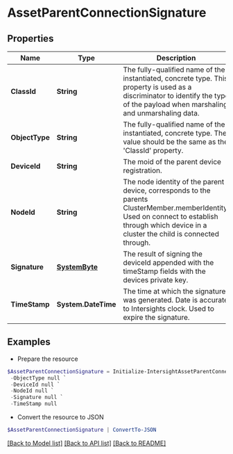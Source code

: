 # AssetParentConnectionSignature
## Properties

Name | Type | Description | Notes
------------ | ------------- | ------------- | -------------
**ClassId** | **String** | The fully-qualified name of the instantiated, concrete type. This property is used as a discriminator to identify the type of the payload when marshaling and unmarshaling data. | [default to "asset.ParentConnectionSignature"]
**ObjectType** | **String** | The fully-qualified name of the instantiated, concrete type. The value should be the same as the &#39;ClassId&#39; property. | [default to "asset.ParentConnectionSignature"]
**DeviceId** | **String** | The moid of the parent device registration. | [optional] 
**NodeId** | **String** | The node identity of the parent device, corresponds to the parents ClusterMember.memberIdentity. Used on connect to establish through which device in a cluster the child is connected through. | [optional] 
**Signature** | [**SystemByte**](SystemByte.md) | The result of signing the deviceId appended with the timeStamp fields with the devices private key. | [optional] 
**TimeStamp** | **System.DateTime** | The time at which the signature was generated. Date is accurate to Intersights clock. Used to expire the signature. | [optional] 

## Examples

- Prepare the resource
```powershell
$AssetParentConnectionSignature = Initialize-IntersightAssetParentConnectionSignature  -ClassId null `
 -ObjectType null `
 -DeviceId null `
 -NodeId null `
 -Signature null `
 -TimeStamp null
```

- Convert the resource to JSON
```powershell
$AssetParentConnectionSignature | ConvertTo-JSON
```

[[Back to Model list]](../README.md#documentation-for-models) [[Back to API list]](../README.md#documentation-for-api-endpoints) [[Back to README]](../README.md)

